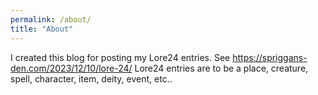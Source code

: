 ```yaml
---
permalink: /about/
title: "About"
---
```


I created this blog for posting my Lore24 entries. See https://spriggans-den.com/2023/12/10/lore-24/ 
  Lore24 entries are to be a place, creature, spell, character, item, deity, event, etc..